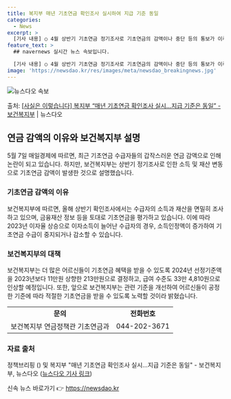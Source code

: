 ```yaml
---
title: 복지부 매년 기초연금 확인조사 실시하여 지급 기준 동일
categories:
  - News
excerpt: >
  [기사 내용] ○ 4월 상반기 기초연금 정기조사로 기초연금의 감액이나 중단 등의 통보가 이루어지는데 올해는 …
feature_text: >
  ## navernews 실시간 뉴스 속보입니다.

  [기사 내용] ○ 4월 상반기 기초연금 정기조사로 기초연금의 감액이나 중단 등의 통보가 이루어지는데 올해는 …
image: 'https://newsdao.kr/res/images/meta/newsdao_breakingnews.jpg'
---
```


![뉴스다오 속보](https://newsdao.kr/res/images/meta/newsdao_breakingnews.jpg)

<p>출처: <a href="https://newsdao.kr/3762" rel="dofollow">[사실은 이렇습니다] 복지부 “매년 기초연금 확인조사 실시…지급 기준은 동일” - 보건복지부</a> | 뉴스다오</p>

<h2 data-ke-size="size26">연금 감액의 이유와 보건복지부 설명</h2>
<p data-ke-size="size16">5월 7일 매일경제에 따르면, 최근 기초연금 수급자들의 갑작스러운 연금 감액으로 인해 논란이 되고 있습니다. 하지만, 보건복지부는 상반기 정기조사로 인한 소득 및 재산 변동으로 기초연금 감액이 발생한 것으로 설명했습니다.</p>

<h3>기초연금 감액의 이유</h3>
<p data-ke-size="size16">보건복지부에 따르면, 올해 상반기 확인조사에서는 수급자의 소득과 재산을 면밀히 조사하고 있으며, 금융재산 정보 등을 토대로 기초연금을 평가하고 있습니다. 이에 따라 2023년 이자율 상승으로 이자소득이 늘어난 수급자의 경우, 소득인정액이 증가하여 기초연금 수급이 중지되거나 감소할 수 있습니다.</p>

<h3>보건복지부의 대책</h3>
<p data-ke-size="size16">보건복지부는 더 많은 어르신들이 기초연금 혜택을 받을 수 있도록 2024년 선정기준액을 2023년보다 11만원 상향한 213만원으로 결정하고, 급여 수준도 33만 4,810원으로 인상할 예정입니다. 또한, 앞으로 보건복지부는 관련 기준을 개선하여 어르신들이 공정한 기준에 따라 적절한 기초연금을 받을 수 있도록 노력할 것이라 밝혔습니다.</p>

<table>
  <tr>
    <td style="text-align: center; height: 17px;"><b>문의</b></td>
    <td style="text-align: center; height: 17px;"><b>전화번호</b></td>
  </tr>
  <tr>
    <td style="text-align: center; height: 17px;">보건복지부 연금정책관 기초연금과</td>
    <td style="text-align: center; height: 17px;">044-202-3671</td>
  </tr>
</table>

<h3>자료 출처</h3>
<p data-ke-size="size16">정책브리핑 () 및 복지부 "매년 기초연금 확인조사 실시…지급 기준은 동일" - 보건복지부, 뉴스다오 (<a href="https://newsdao.kr/3762">뉴스다오 기사 링크</a>)</p> 

신속 뉴스 바로가기 👉 <a href="https://newsdao.kr" rel="dofollow">https://newsdao.kr</a>



